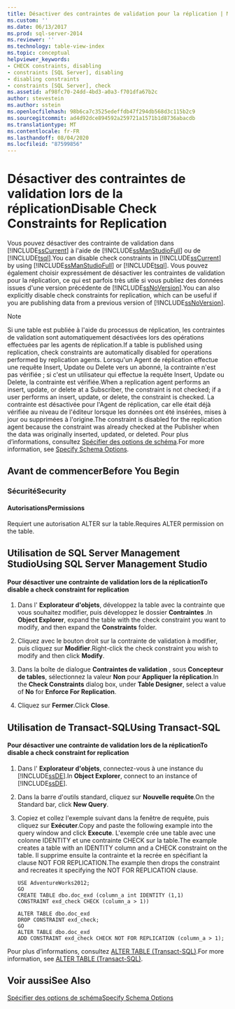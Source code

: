 ```yaml
---
title: Désactiver des contraintes de validation pour la réplication | Microsoft Docs
ms.custom: ''
ms.date: 06/13/2017
ms.prod: sql-server-2014
ms.reviewer: ''
ms.technology: table-view-index
ms.topic: conceptual
helpviewer_keywords:
- CHECK constraints, disabling
- constraints [SQL Server], disabling
- disabling constraints
- constraints [SQL Server], check
ms.assetid: af98fc70-24dd-4bd3-a0a3-f701dfa67b2c
author: stevestein
ms.author: sstein
ms.openlocfilehash: 98b6ca7c3525edeffdb47f294db568d3c115b2c9
ms.sourcegitcommit: ad4d92dce894592a259721a1571b1d8736abacdb
ms.translationtype: MT
ms.contentlocale: fr-FR
ms.lasthandoff: 08/04/2020
ms.locfileid: "87599856"
---
```

# <a name="disable-check-constraints-for-replication"></a><span data-ttu-id="f58fe-102">Désactiver des contraintes de validation lors de la réplication</span><span class="sxs-lookup"><span data-stu-id="f58fe-102">Disable Check Constraints for Replication</span></span>
  <span data-ttu-id="f58fe-103">Vous pouvez désactiver des contrainte de validation dans [!INCLUDE[ssCurrent](../../includes/sscurrent-md.md)] à l'aide de [!INCLUDE[ssManStudioFull](../../includes/ssmanstudiofull-md.md)] ou de [!INCLUDE[tsql](../../includes/tsql-md.md)].</span><span class="sxs-lookup"><span data-stu-id="f58fe-103">You can disable check constraints in [!INCLUDE[ssCurrent](../../includes/sscurrent-md.md)] by using [!INCLUDE[ssManStudioFull](../../includes/ssmanstudiofull-md.md)] or [!INCLUDE[tsql](../../includes/tsql-md.md)].</span></span> <span data-ttu-id="f58fe-104">Vous pouvez également choisir expressément de désactiver les contraintes de validation pour la réplication, ce qui est parfois très utile si vous publiez des données issues d'une version précédente de [!INCLUDE[ssNoVersion](../../includes/ssnoversion-md.md)].</span><span class="sxs-lookup"><span data-stu-id="f58fe-104">You can also explicitly disable check constraints for replication, which can be useful if you are publishing data from a previous version of [!INCLUDE[ssNoVersion](../../includes/ssnoversion-md.md)].</span></span>  
  
> [!NOTE]  
>  <span data-ttu-id="f58fe-105">Si une table est publiée à l'aide du processus de réplication, les contraintes de validation sont automatiquement désactivées lors des opérations effectuées par les agents de réplication.</span><span class="sxs-lookup"><span data-stu-id="f58fe-105">If a table is published using replication, check constraints are automatically disabled for operations performed by replication agents.</span></span> <span data-ttu-id="f58fe-106">Lorsqu'un Agent de réplication effectue une requête Insert, Update ou Delete vers un abonné, la contrainte n'est pas vérifiée ; si c'est un utilisateur qui effectue la requête Insert, Update ou Delete, la contrainte est vérifiée.</span><span class="sxs-lookup"><span data-stu-id="f58fe-106">When a replication agent performs an insert, update, or delete at a Subscriber, the constraint is not checked; if a user performs an insert, update, or delete, the constraint is checked.</span></span> <span data-ttu-id="f58fe-107">La contrainte est désactivée pour l'Agent de réplication, car elle était déjà vérifiée au niveau de l'éditeur lorsque les données ont été insérées, mises à jour ou supprimées à l'origine.</span><span class="sxs-lookup"><span data-stu-id="f58fe-107">The constraint is disabled for the replication agent because the constraint was already checked at the Publisher when the data was originally inserted, updated, or deleted.</span></span> <span data-ttu-id="f58fe-108">Pour plus d’informations, consultez [Spécifier des options de schéma](../replication/publish/specify-schema-options.md).</span><span class="sxs-lookup"><span data-stu-id="f58fe-108">For more information, see [Specify Schema Options](../replication/publish/specify-schema-options.md).</span></span>  
  
##  <a name="before-you-begin"></a><a name="BeforeYouBegin"></a> <span data-ttu-id="f58fe-109">Avant de commencer</span><span class="sxs-lookup"><span data-stu-id="f58fe-109">Before You Begin</span></span>  
  
###  <a name="security"></a><a name="Security"></a> <span data-ttu-id="f58fe-110">Sécurité</span><span class="sxs-lookup"><span data-stu-id="f58fe-110">Security</span></span>  
  
####  <a name="permissions"></a><a name="Permissions"></a> <span data-ttu-id="f58fe-111">Autorisations</span><span class="sxs-lookup"><span data-stu-id="f58fe-111">Permissions</span></span>  
 <span data-ttu-id="f58fe-112">Requiert une autorisation ALTER sur la table.</span><span class="sxs-lookup"><span data-stu-id="f58fe-112">Requires ALTER permission on the table.</span></span>  
  
##  <a name="using-sql-server-management-studio"></a><a name="SSMSProcedure"></a> <span data-ttu-id="f58fe-113">Utilisation de SQL Server Management Studio</span><span class="sxs-lookup"><span data-stu-id="f58fe-113">Using SQL Server Management Studio</span></span>  
  
#### <a name="to-disable-a-check-constraint-for-replication"></a><span data-ttu-id="f58fe-114">Pour désactiver une contrainte de validation lors de la réplication</span><span class="sxs-lookup"><span data-stu-id="f58fe-114">To disable a check constraint for replication</span></span>  
  
1.  <span data-ttu-id="f58fe-115">Dans l' **Explorateur d'objets**, développez la table avec la contrainte que vous souhaitez modifier, puis développez le dossier **Contraintes** .</span><span class="sxs-lookup"><span data-stu-id="f58fe-115">In **Object Explorer**, expand the table with the check constraint you want to modify, and then expand the **Constraints** folder.</span></span>  
  
2.  <span data-ttu-id="f58fe-116">Cliquez avec le bouton droit sur la contrainte de validation à modifier, puis cliquez sur **Modifier**.</span><span class="sxs-lookup"><span data-stu-id="f58fe-116">Right-click the check constraint you wish to modify and then click **Modify**.</span></span>  
  
3.  <span data-ttu-id="f58fe-117">Dans la boîte de dialogue **Contraintes de validation** , sous **Concepteur de tables**, sélectionnez la valeur **Non** pour **Appliquer la réplication**.</span><span class="sxs-lookup"><span data-stu-id="f58fe-117">In the **Check Constraints** dialog box, under **Table Designer**, select a value of **No** for **Enforce For Replication**.</span></span>  
  
4.  <span data-ttu-id="f58fe-118">Cliquez sur **Fermer**.</span><span class="sxs-lookup"><span data-stu-id="f58fe-118">Click **Close**.</span></span>  
  
##  <a name="using-transact-sql"></a><a name="TsqlProcedure"></a> <span data-ttu-id="f58fe-119">Utilisation de Transact-SQL</span><span class="sxs-lookup"><span data-stu-id="f58fe-119">Using Transact-SQL</span></span>  
  
#### <a name="to-disable-a-check-constraint-for-replication"></a><span data-ttu-id="f58fe-120">Pour désactiver une contrainte de validation lors de la réplication</span><span class="sxs-lookup"><span data-stu-id="f58fe-120">To disable a check constraint for replication</span></span>  
  
1.  <span data-ttu-id="f58fe-121">Dans l' **Explorateur d'objets**, connectez-vous à une instance du [!INCLUDE[ssDE](../../includes/ssde-md.md)].</span><span class="sxs-lookup"><span data-stu-id="f58fe-121">In **Object Explorer**, connect to an instance of [!INCLUDE[ssDE](../../includes/ssde-md.md)].</span></span>  
  
2.  <span data-ttu-id="f58fe-122">Dans la barre d'outils standard, cliquez sur **Nouvelle requête**.</span><span class="sxs-lookup"><span data-stu-id="f58fe-122">On the Standard bar, click **New Query**.</span></span>  
  
3.  <span data-ttu-id="f58fe-123">Copiez et collez l'exemple suivant dans la fenêtre de requête, puis cliquez sur **Exécuter**.</span><span class="sxs-lookup"><span data-stu-id="f58fe-123">Copy and paste the following example into the query window and click **Execute**.</span></span> <span data-ttu-id="f58fe-124">L'exemple crée une table avec une colonne IDENTITY et une contrainte CHECK sur la table.</span><span class="sxs-lookup"><span data-stu-id="f58fe-124">The example creates a table with an IDENTITY column and a CHECK constraint on the table.</span></span> <span data-ttu-id="f58fe-125">Il supprime ensuite la contrainte et la recrée en spécifiant la clause NOT FOR REPLICATION.</span><span class="sxs-lookup"><span data-stu-id="f58fe-125">The example then drops the constraint and recreates it specifying the NOT FOR REPLICATION clause.</span></span>  
  
    ```  
    USE AdventureWorks2012;  
    GO  
    CREATE TABLE dbo.doc_exd (column_a int IDENTITY (1,1)   
    CONSTRAINT exd_check CHECK (column_a > 1))   
  
    ALTER TABLE dbo.doc_exd   
    DROP CONSTRAINT exd_check;   
    GO  
    ALTER TABLE dbo.doc_exd    
    ADD CONSTRAINT exd_check CHECK NOT FOR REPLICATION (column_a > 1);  
    ```  
  
 <span data-ttu-id="f58fe-126">Pour plus d’informations, consultez [ALTER TABLE &#40;Transact-SQL&#41;](/sql/t-sql/statements/alter-table-transact-sql).</span><span class="sxs-lookup"><span data-stu-id="f58fe-126">For more information, see [ALTER TABLE &#40;Transact-SQL&#41;](/sql/t-sql/statements/alter-table-transact-sql).</span></span>  
  
###  <a name="TsqlExample"></a>   
## <a name="see-also"></a><span data-ttu-id="f58fe-127">Voir aussi</span><span class="sxs-lookup"><span data-stu-id="f58fe-127">See Also</span></span>  
 [<span data-ttu-id="f58fe-128">Spécifier des options de schéma</span><span class="sxs-lookup"><span data-stu-id="f58fe-128">Specify Schema Options</span></span>](../replication/publish/specify-schema-options.md)  
  
  
